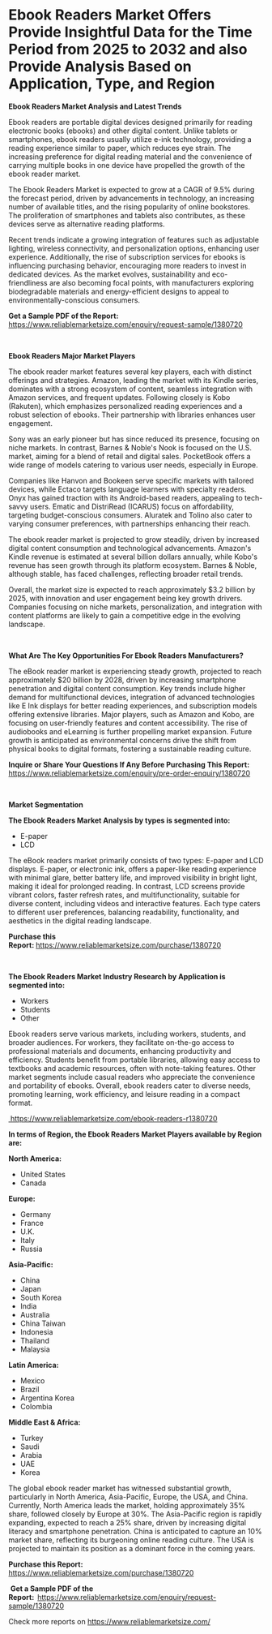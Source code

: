 <p><h1>Ebook Readers Market Offers Provide Insightful Data for the Time Period from 2025 to 2032 and also Provide Analysis Based on Application, Type, and Region</h1></p><p><strong>Ebook Readers Market Analysis and Latest Trends</strong></p>
<p><p>Ebook readers are portable digital devices designed primarily for reading electronic books (ebooks) and other digital content. Unlike tablets or smartphones, ebook readers usually utilize e-ink technology, providing a reading experience similar to paper, which reduces eye strain. The increasing preference for digital reading material and the convenience of carrying multiple books in one device have propelled the growth of the ebook reader market.</p><p>The Ebook Readers Market is expected to grow at a CAGR of 9.5% during the forecast period, driven by advancements in technology, an increasing number of available titles, and the rising popularity of online bookstores. The proliferation of smartphones and tablets also contributes, as these devices serve as alternative reading platforms. </p><p>Recent trends indicate a growing integration of features such as adjustable lighting, wireless connectivity, and personalization options, enhancing user experience. Additionally, the rise of subscription services for ebooks is influencing purchasing behavior, encouraging more readers to invest in dedicated devices. As the market evolves, sustainability and eco-friendliness are also becoming focal points, with manufacturers exploring biodegradable materials and energy-efficient designs to appeal to environmentally-conscious consumers.</p></p>
<p><strong>Get a Sample PDF of the Report:&nbsp;</strong> <a href="https://www.reliablemarketsize.com/enquiry/request-sample/1380720?utm_campaign=1743&utm_medium=2&utm_source=Github&utm_content=ia&utm_term=08022025&utm_id=ebook-readers">https://www.reliablemarketsize.com/enquiry/request-sample/1380720</a></p>
<p>&nbsp;</p>
<p><strong>Ebook Readers Major Market Players</strong></p>
<p><p>The ebook reader market features several key players, each with distinct offerings and strategies. Amazon, leading the market with its Kindle series, dominates with a strong ecosystem of content, seamless integration with Amazon services, and frequent updates. Following closely is Kobo (Rakuten), which emphasizes personalized reading experiences and a robust selection of ebooks. Their partnership with libraries enhances user engagement.</p><p>Sony was an early pioneer but has since reduced its presence, focusing on niche markets. In contrast, Barnes & Noble's Nook is focused on the U.S. market, aiming for a blend of retail and digital sales. PocketBook offers a wide range of models catering to various user needs, especially in Europe.</p><p>Companies like Hanvon and Bookeen serve specific markets with tailored devices, while Ectaco targets language learners with specialty readers. Onyx has gained traction with its Android-based readers, appealing to tech-savvy users. Ematic and DistriRead (ICARUS) focus on affordability, targeting budget-conscious consumers. Aluratek and Tolino also cater to varying consumer preferences, with partnerships enhancing their reach.</p><p>The ebook reader market is projected to grow steadily, driven by increased digital content consumption and technological advancements. Amazon's Kindle revenue is estimated at several billion dollars annually, while Kobo's revenue has seen growth through its platform ecosystem. Barnes & Noble, although stable, has faced challenges, reflecting broader retail trends.</p><p>Overall, the market size is expected to reach approximately $3.2 billion by 2025, with innovation and user engagement being key growth drivers. Companies focusing on niche markets, personalization, and integration with content platforms are likely to gain a competitive edge in the evolving landscape.</p></p>
<p>&nbsp;</p>
<p><strong>What Are The Key Opportunities For Ebook Readers Manufacturers?</strong></p>
<p><p>The eBook reader market is experiencing steady growth, projected to reach approximately $20 billion by 2028, driven by increasing smartphone penetration and digital content consumption. Key trends include higher demand for multifunctional devices, integration of advanced technologies like E Ink displays for better reading experiences, and subscription models offering extensive libraries. Major players, such as Amazon and Kobo, are focusing on user-friendly features and content accessibility. The rise of audiobooks and eLearning is further propelling market expansion. Future growth is anticipated as environmental concerns drive the shift from physical books to digital formats, fostering a sustainable reading culture.</p></p>
<p><strong>Inquire or Share Your Questions If Any Before Purchasing This Report:</strong> <a href="https://www.reliablemarketsize.com/enquiry/pre-order-enquiry/1380720?utm_campaign=1743&utm_medium=2&utm_source=Github&utm_content=ia&utm_term=08022025&utm_id=ebook-readers">https://www.reliablemarketsize.com/enquiry/pre-order-enquiry/1380720</a></p>
<p>&nbsp;</p>
<p><strong>Market Segmentation</strong></p>
<p><strong>The Ebook Readers Market Analysis by types is segmented into:</strong></p>
<p><ul><li>E-paper</li><li>LCD</li></ul></p>
<p><p>The eBook readers market primarily consists of two types: E-paper and LCD displays. E-paper, or electronic ink, offers a paper-like reading experience with minimal glare, better battery life, and improved visibility in bright light, making it ideal for prolonged reading. In contrast, LCD screens provide vibrant colors, faster refresh rates, and multifunctionality, suitable for diverse content, including videos and interactive features. Each type caters to different user preferences, balancing readability, functionality, and aesthetics in the digital reading landscape.</p></p>
<p><strong>Purchase this Report:&nbsp;</strong><a href="https://www.reliablemarketsize.com/purchase/1380720?utm_campaign=1743&utm_medium=2&utm_source=Github&utm_content=ia&utm_term=08022025&utm_id=ebook-readers">https://www.reliablemarketsize.com/purchase/1380720</a></p>
<p>&nbsp;</p>
<p><strong>The Ebook Readers Market Industry Research by Application is segmented into:</strong></p>
<p><ul><li>Workers</li><li>Students</li><li>Other</li></ul></p>
<p><p>Ebook readers serve various markets, including workers, students, and broader audiences. For workers, they facilitate on-the-go access to professional materials and documents, enhancing productivity and efficiency. Students benefit from portable libraries, allowing easy access to textbooks and academic resources, often with note-taking features. Other market segments include casual readers who appreciate the convenience and portability of ebooks. Overall, ebook readers cater to diverse needs, promoting learning, work efficiency, and leisure reading in a compact format.</p></p>
<p><a href="https://www.reliablemarketsize.com/ebook-readers-r1380720?utm_campaign=1743&utm_medium=2&utm_source=Github&utm_content=ia&utm_term=08022025&utm_id=ebook-readers">&nbsp;https://www.reliablemarketsize.com/ebook-readers-r1380720</a></p>
<p><strong>In terms of Region, the Ebook Readers Market Players available by Region are:</strong></p>
<p>
    <p> <strong> North America: </strong>
        <ul>
            <li>United States</li>
            <li>Canada</li>
        </ul>
        </p> 
    <p> <strong> Europe: </strong>
        <ul>
            <li>Germany</li>
            <li>France</li>
            <li>U.K.</li>
            <li>Italy</li>
            <li>Russia</li>
        </ul>
        </p> 
    <p> <strong> Asia-Pacific: </strong>
        <ul>
            <li>China</li>
            <li>Japan</li>
            <li>South Korea</li>
            <li>India</li>
            <li>Australia</li>
            <li>China Taiwan</li>
            <li>Indonesia</li>
            <li>Thailand</li>
            <li>Malaysia</li>
        </ul>
        </p> 
    <p> <strong> Latin America: </strong>
        <ul>
            <li>Mexico</li>
            <li>Brazil</li>
            <li>Argentina Korea</li>
            <li>Colombia</li>
        </ul>
        </p> 
    <p> <strong> Middle East & Africa: </strong>
        <ul>
            <li>Turkey</li>
            <li>Saudi</li>
            <li>Arabia</li>
            <li>UAE</li>
            <li>Korea</li>
        </ul>
    </p>
    </p>
<p><p>The global ebook reader market has witnessed substantial growth, particularly in North America, Asia-Pacific, Europe, the USA, and China. Currently, North America leads the market, holding approximately 35% share, followed closely by Europe at 30%. The Asia-Pacific region is rapidly expanding, expected to reach a 25% share, driven by increasing digital literacy and smartphone penetration. China is anticipated to capture an 10% market share, reflecting its burgeoning online reading culture. The USA is projected to maintain its position as a dominant force in the coming years.</p></p>
<p><strong>Purchase this Report: </strong><a href="https://www.reliablemarketsize.com/purchase/1380720?utm_campaign=1743&utm_medium=2&utm_source=Github&utm_content=ia&utm_term=08022025&utm_id=ebook-readers">https://www.reliablemarketsize.com/purchase/1380720</a></p>
<p>&nbsp;<strong>Get a Sample PDF of the Report:&nbsp;&nbsp;</strong><a href="https://www.reliablemarketsize.com/enquiry/request-sample/1380720?utm_campaign=1743&utm_medium=2&utm_source=Github&utm_content=ia&utm_term=08022025&utm_id=ebook-readers">https://www.reliablemarketsize.com/enquiry/request-sample/1380720</a></p>
<p><strong></strong></p>
<p>Check more reports on <a href="https://www.reliablemarketsize.com/?utm_campaign=1743&utm_medium=2&utm_source=Github&utm_content=ia&utm_term=08022025&utm_id=ebook-readers">https://www.reliablemarketsize.com/</a></p>
